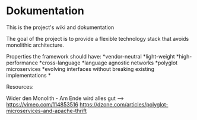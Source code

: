 # Dokumentation
This is the project's wiki and dokumentation

The goal of the project is to provide a flexible technology stack that avoids monolithic architecture.

Properties the framework should have:
*vendor-neutral
*light-weight
*high-performance
*cross-language
*language agnostic networks
*polyglot microservices
*evolving interfaces without breaking existing implementations
*


Resources:

Wider den Monolith - Am Ende wird alles gut --> https://vimeo.com/114853516
https://dzone.com/articles/polyglot-microservices-and-apache-thrift
